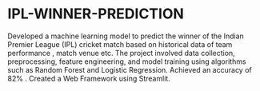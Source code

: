 # IPL-WINNER-PREDICTION
Developed a machine learning model to predict the winner of the Indian Premier League (IPL) cricket match based on historical data of team performance , match venue etc. The project involved data collection, preprocessing, feature engineering, and model training using algorithms such as Random Forest and Logistic Regression. Achieved an accuracy of 82% .
Created a Web Framework using Streamlit.
